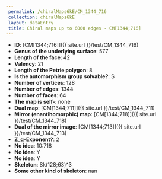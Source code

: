 ```yaml
--- 
 permalink: /chiralMaps6kE/CM_1344_716 
 collection: chiralMaps6kE
 layout: dataEntry
 title: Chiral maps up to 6000 edges - CM[1344;716]
---
```


- **ID**: [CM[1344;716]]({{ site.url }}/test/CM_1344_716)
- **Genus of the underlying surface**: 577
- **Length of the face**: 42
- **Valency**: 21
- **Length of the Petrie polygon**: 8
- **Is the automorphism group solvable?**: S
- **Number of vertices**: 128
- **Number of edges**: 1344
- **Number of faces**: 64
- **The map is self-**: none
- **Dual map**: [CM[1344;711]]({{ site.url }}/test/CM_1344_711)
- **Mirror (enantihomorphic) map**: [CM[1344;718]]({{ site.url }}/test/CM_1344_718)
- **Dual of the mirror image**: [CM[1344;713]]({{ site.url }}/test/CM_1344_713)
- **Z_q-Exponent?**: 2
- **No idea**:  10:718
- **No idea**: Y
- **No idea**: Y
- **Skeleton**: Sk(128;63)^3
- **Some other kind of skeleton**: nan
